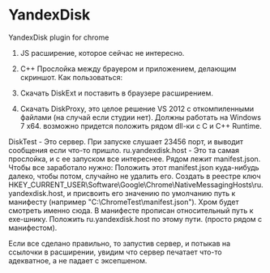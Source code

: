 YandexDisk
==========

YandexDisk plugin for chrome

1) JS расширение, которое сейчас не интересно.

2) C++ Прослойка между брауером и приложением, делающим скриншот. 
Как пользоваться:

1) Скачать DiskExt и поставить в браузере расширением.
2) Скачать DiskProxy, это целое решение VS 2012 с откомпиленными файлами (на случай если студии нет). 
Должны работать на Windows 7 x64. возможно придется положить рядом dll-ки с С и С++ Runtime.

DiskTest - Это сервер. При запуске слушает 23456 порт, и выводит сообщения если что-то пришло.
ru.yandexdisk.host - Это та самая прослойка, и с ее запуском все интереснее. Рядом лежит manifest.json. 
Чтобы все заработало нужно:
  Положить этот manifest.json куда-нибудь далеко, чтобы потом, случайно не удалить его.
  Создать в реестре ключ HKEY_CURRENT_USER\Software\Google\Chrome\NativeMessagingHosts\ru.yandexdisk.host, 
и присвоить его значению по умолчанию путь к манифесту (например "C:\ChromeTest\manifest.json"). Хром будет смотреть именно сюда.
  В манифесте прописан относительный путь к exe-шнику. Положить ru.yandexdisk.host по этому пути. (просто рядом с манифестом).
  
Если все сделано правильно, то запустив сервер, и потыкав на ссылочки в расширении, увидим что сервер печатает что-то адекватное,
а не падает с эксепшеном.
